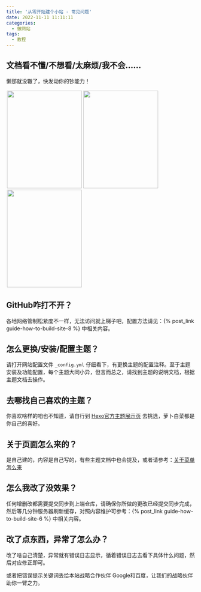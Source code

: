 ```yaml
---
title: '从零开始建个小站 - 常见问题'
date: 2022-11-11 11:11:11
categories:
  - 做网站
tags:
  - 教程
---
```

## 文档看不懂/不想看/太麻烦/我不会……
懒那就没辙了，快发动你的钞能力！

<div style="float:left;border:solid 1px 000;margin:2px;"><img src="https://cdn.jsdelivr.net/gh/828767/static/images/QR-atm.png"  width="200" height="260" ></div>

<div style="float:left;border:solid 1px 000;margin:2px;"><img src="https://cdn.jsdelivr.net/gh/828767/static/images/QR-Taobao.png" width="200" height="260" ></div>

<div style="float:left;border:solid 1px 000;margin:2px;"><img src="https://cdn.jsdelivr.net/gh/828767/static/images/QR-QQ-260489333.png" width="200" height="260" ></div>
<div style="clear:both"></div>


## GitHub咋打不开？
各地网络管制松紧度不一样，无法访问就上梯子吧，配置方法请见：{% post_link guide-how-to-build-site-8 %} 中相关内容。

## 怎么更换/安装/配置主题？
请打开网站配置文件 `_config.yml` 仔细看下，有更换主题的配置注释。至于主题安装及功能配置，每个主题大同小异，但言而总之，请找到主题的说明文档，根据主题文档去操作。

## 去哪找自己喜欢的主题？
你喜欢啥样的咱也不知道，请自行到 [Hexo官方主题展示页](https://hexo.io/themes/) 去挑选，萝卜白菜都是你自己的喜好。

## 关于页面怎么来的？
是自己建的，内容是自己写的，有些主题文档中也会提及，或者请参考：[关于菜单怎么来](https://yiwangmeng.com/common-problems-and-solutions-of-goodhexo#%E5%85%B3%E4%BA%8E%E8%8F%9C%E5%8D%95%E6%80%8E%E4%B9%88%E6%9D%A5)

## 怎么我改了没效果？
任何增删改都需要提交同步到上端仓库，请确保你所做的更改已经提交同步完成，然后等几分钟服务器刷新缓存，对照内容维护可参考：{% post_link guide-how-to-build-site-6 %} 中相关内容。

## 改了点东西，异常了怎么办？
改了啥自己清楚，异常就有错误日志显示，循着错误日志去看下具体什么问题，然后对应修正即可。

或者把错误提示关键词丢给本站战略合作伙伴 Google和百度，让我们的战略伙伴助你一臂之力。
